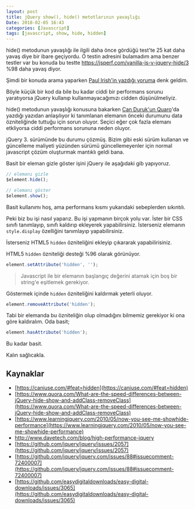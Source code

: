 ```yaml
---
layout: post
title: jQuery show(), hide() metotlarının yavaşlığı
Date: 2018-02-05 16:43
categories: [Javascript]
tags: [javascript, show, hide, hidden]
---
```


hide() metodunun yavaşlığı ile ilgili daha önce gördüğü test'te 25 kat daha yavaş diye bir ibare geçiyordu. O testin adresini bulamadım ama benzer testler var bu konuda bu testte https://jsperf.com/vanilla-js-v-jquery-hide/3 %98 daha yavaş diyor.

Şimdi bir konuda arama yaparken [Paul Irish'in yazdığı yoruma](https://github.com/jquery/jquery.com/issues/88#issuecomment-72400007) denk geldim.

Böyle küçük bir kod da bile bu kadar ciddi bir performans sorunu yaratıyorsa jQuery kullanıp kullanmayacağımızı cidden düşünülmeliyiz. 

hide() metodunun yavaşlığı konusuna bakarken [Can Duruk'un Quaro](https://www.quora.com/What-are-the-speed-differences-between-jQuery-hide-show-and-addClass-removeClass)'da yazdığı yazıdan anlaşılıyor ki tanımlanan elemanın önceki durumunu data özniteliğinde tuttuğu için sorun oluyor. Seçici eğer çok fazla elemanı etkliyorsa ciddi performans sorununa neden oluyor.

jQuery 3. sürümünde bu durumu çözmüş. Bizim gibi eski sürüm kullanan ve güncelleme maliyeti yüzünden sürümü güncellemeyenler için normal javascript çözüm oluşturmak mantıklı geldi bana.

Basit bir eleman gizle göster işini jQuery ile aşağıdaki gib yapıyoruz.

```javascript
// elemanı gizle
$element.hide();

// elemanı göster
$element.show();
```

Basit kullanımı hoş, ama performans kısmı yukarıdaki sebeplerden sıkıntılı.

Peki biz bu işi nasıl yaparız. Bu işi yapmanın birçok yolu var. İster bir CSS sınıfı tanımlayıp, sınıfı kaldırıp ekleyerek yapabilirsiniz. İsterseniz elemanın `style.display` özelliğini tanımlayıp yapabilirsiniz.


İsterseniz HTML5 `hidden` özniteliğini ekleyip çıkararak yapabilirisiniz.

HTML5 `hidden` özniteliği desteği %96 olarak görünüyor. 

```javascript
element.setAttribute('hidden', '');
```

> Javascript ile bir elemanın başlangıç değerini atamak için boş bir string'e eşitlemek gerekiyor.

Göstermek içinde `hidden` özniteliğini kaldırmak yeterli oluyor.

```javascript
element.removeAttribute('hidden');
```

Tabi bir elemanda bu özniteliğin olup olmadığını bilmemiz gerekiyor ki ona göre kaldıralım. Oda basit;

```javascript
element.hasAttribute('hidden');
```

Bu kadar basit.

Kalın sağlıcakla.

## Kaynaklar

 - [https://caniuse.com/#feat=hidden](https://caniuse.com/#feat=hidden)
 - [https://www.quora.com/What-are-the-speed-differences-between-jQuery-hide-show-and-addClass-removeClass](https://www.quora.com/What-are-the-speed-differences-between-jQuery-hide-show-and-addClass-removeClass)
 - [https://www.learningjquery.com/2010/05/now-you-see-me-showhide-performance](https://www.learningjquery.com/2010/05/now-you-see-me-showhide-performance)
 - http://www.davetech.com/blog/high-performance-jquery
 - [https://github.com/jquery/jquery/issues/2057](https://github.com/jquery/jquery/issues/2057)
 - [https://github.com/jquery/jquery.com/issues/88#issuecomment-72400007](https://github.com/jquery/jquery.com/issues/88#issuecomment-72400007)
 - [https://github.com/easydigitaldownloads/easy-digital-downloads/issues/3065](https://github.com/easydigitaldownloads/easy-digital-downloads/issues/3065)